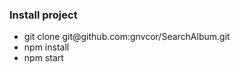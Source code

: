 <h3>Install project</h3>
<ul>
<li>git clone git@github.com:gnvcor/SearchAlbum.git</li>
<li>npm install</li>
<li>npm start</li>
</ul>